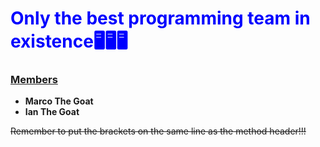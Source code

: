 # <span style="color: blue;">**Only the best programming team in existence🖥️🖥️🖥️**</span>

### <ins>Members</ins>
- **Marco The Goat**
- **Ian The Goat**

~~Remember to put the brackets on the same line as the method header!!!~~